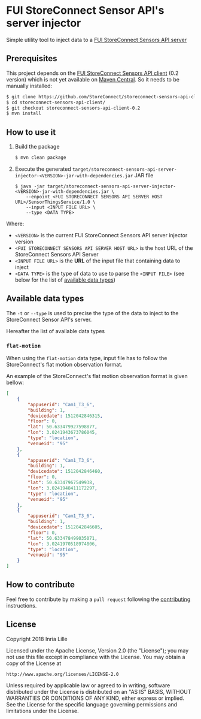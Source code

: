 # FUI StoreConnect Sensor API's server injector

Simple utility tool to inject data to a [FUI StoreConnect Sensors API server](https://github.com/StoreConnect/storeconnect-sensors-api-server)

## Prerequisites

This project depends on the [FUI StoreConnect Sensors API client](https://github.com/StoreConnect/storeconnect-sensors-api-client) (0.2 version) which is not yet available on [Maven Central](https://search.maven.org/). So it needs to be manually installed:

```bash
$ git clone https://github.com/StoreConnect/storeconnect-sensors-api-client.git
$ cd storeconnect-sensors-api-client/
$ git checkout storeconnect-sensors-api-client-0.2
$ mvn install
``` 

## How to use it

1. Build the package

    ```bash
    $ mvn clean package
    ```
    
2. Execute the generated `target/storeconnect-sensors-api-server-injector-<VERSION>-jar-with-dependencies.jar` JAR file

    ```
    $ java -jar target/storeconnect-sensors-api-server-injector-<VERSION>-jar-with-dependencies.jar \
        --enpoint <FUI STORECONNECT SENSORS API SERVER HOST URL>/SensorThingsService/1.0 \
        --input <INPUT FILE URL> \
        --type <DATA TYPE>
    ```
    
Where:
- `<VERSION>` is the current FUI StoreConnect Sensors API server injector version
- `<FUI STORECONNECT SENSORS API SERVER HOST URL>` is the host URL of the StoreConnect Sensors API Server
- `<INPUT FILE URL>` is the **URL** of the input file that containing data to inject
- `<DATA TYPE>` is the type of data to use to parse the `<INPUT FILE>` (see below for the list of [available data types](#available-data-types)) 
    
## Available data types

The `-t` or `--type` is used to precise the type of the data to inject to the StoreConnect Sensor API's server.

Hereafter the list of available data types

### `flat-motion`

When using the `flat-motion` data type, input file has to follow the StoreConnect's flat motion observation format.

An example of the StoreConnect's flat motion observation format is given bellow:

```json
[
    {
        "appuserid": "Cam1_T3_6",
        "building": 1,
        "devicedate": 1512042846315,
        "floor": 0,
        "lat": 50.633479927598877,
        "lon": 3.0241943673786045,
        "type": "location",
        "venueid": "95"
    },
    {
        "appuserid": "Cam1_T3_6",
        "building": 1,
        "devicedate": 1512042846460,
        "floor": 0,
        "lat": 50.63347967549938,
        "lon": 3.0241948411172297,
        "type": "location",
        "venueid": "95"
    },
    {
        "appuserid": "Cam1_T3_6",
        "building": 1,
        "devicedate": 1512042846605,
        "floor": 0,
        "lat": 50.633478499035071,
        "lon": 3.0241970518974806,
        "type": "location",
        "venueid": "95"
    }
]
```
## How to contribute

Feel free to contribute by making a `pull request` following the [contributing](./CONTRIBUTING.md) instructions.

## License

Copyright 2018 Inria Lille

Licensed under the Apache License, Version 2.0 (the "License");
you may not use this file except in compliance with the License.
You may obtain a copy of the License at

    http://www.apache.org/licenses/LICENSE-2.0

Unless required by applicable law or agreed to in writing, software
distributed under the License is distributed on an "AS IS" BASIS,
WITHOUT WARRANTIES OR CONDITIONS OF ANY KIND, either express or implied.
See the License for the specific language governing permissions and
limitations under the License.